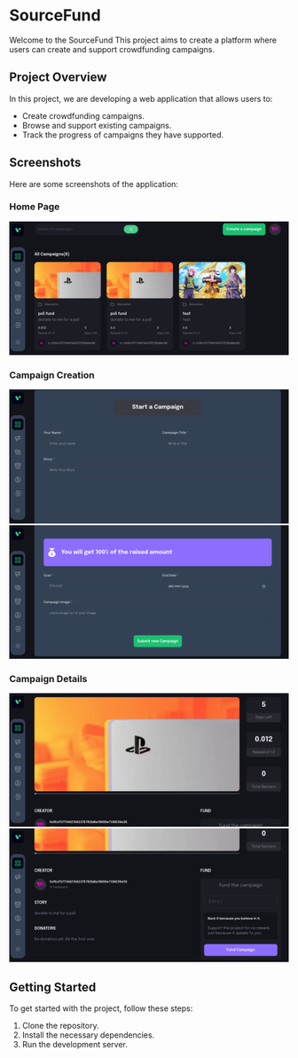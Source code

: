 #  SourceFund

Welcome to the SourceFund This project aims to create a platform where users can create and support crowdfunding campaigns.

## Project Overview

In this project, we are developing a web application that allows users to:
- Create crowdfunding campaigns.
- Browse and support existing campaigns.
- Track the progress of campaigns they have supported.

## Screenshots

Here are some screenshots of the application:

### Home Page
![Home Page](https://github.com/devharsh2k4/SourceFund/blob/main/client/src/assets/source1.png)

### Campaign Creation
![Campaign Creation](https://github.com/devharsh2k4/SourceFund/blob/main/client/src/assets/source4.png)
![Campaign Creation](https://github.com/devharsh2k4/SourceFund/blob/main/client/src/assets/source5.png)

### Campaign Details
![Campaign Details](https://github.com/devharsh2k4/SourceFund/blob/main/client/src/assets/source2.png)
![Campaign Details](https://github.com/devharsh2k4/SourceFund/blob/main/client/src/assets/source3.png)

## Getting Started

To get started with the project, follow these steps:

1. Clone the repository.
2. Install the necessary dependencies.
3. Run the development server.


